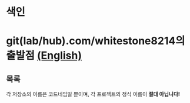 # 색인
git(lab/hub).com/whitestone8214의 출발점 [(English)](./readme.md)
==============================================================================
## 목록
각 저장소의 이름은 코드네임일 뿐이며, 각 프로젝트의 정식 이름이 **절대 아닙니다!**

